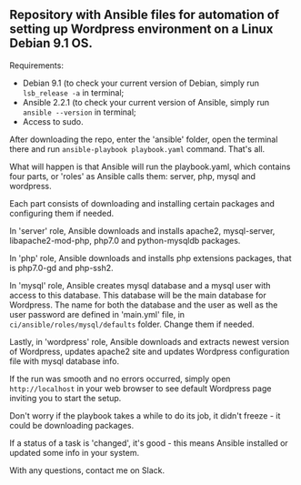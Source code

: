 ## Repository with Ansible files for automation of setting up Wordpress environment on a Linux Debian 9.1 OS.

Requirements:
- Debian 9.1 (to check your current version of Debian, simply run `lsb_release -a` in terminal;
- Ansible 2.2.1 (to check your current version of Ansible, simply run `ansible --version` in terminal;
- Access to sudo.

After downloading the repo, enter the 'ansible' folder, open the terminal there and run `ansible-playbook playbook.yaml` command.
That's all.

What will happen is that Ansible will run the playbook.yaml, which contains four parts, or 'roles' as Ansible calls them: server, php, mysql and wordpress. 

Each part consists of downloading and installing certain packages and configuring them if needed.

In 'server' role, Ansible downloads and installs apache2, mysql-server, libapache2-mod-php, php7.0 and python-mysqldb packages.

In 'php' role, Ansible downloads and installs php extensions packages, that is php7.0-gd and php-ssh2.

In 'mysql' role, Ansible creates mysql database and a mysql user with access to this database. This database will be the main database for Wordpress. The name for both the database and the user as well as the user password are defined in 'main.yml' file, in `ci/ansible/roles/mysql/defaults` folder. Change them if needed.

Lastly, in 'wordpress' role, Ansible downloads and extracts newest version of Wordpress, updates apache2 site and updates Wordpress configuration file with mysql database info.

If the run was smooth and no errors occurred, simply open `http://localhost` in your web browser to see default Wordpress page inviting you to start the setup.

Don't worry if the playbook takes a while to do its job, it didn't freeze - it could be downloading packages. 

If a status of a task is 'changed', it's good - this means Ansible installed or updated some info in your system.

With any questions, contact me on Slack.
